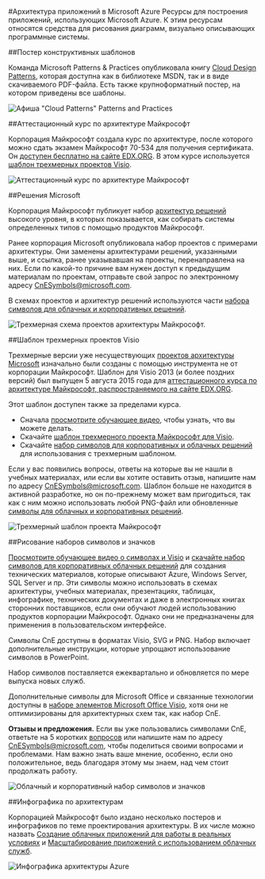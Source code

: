<properties 
	pageTitle="Архитектура приложений в Microsoft Azure | Microsoft Azure" 
	description="Общие сведения об архитектуре, охватывающей общие шаблоны разработки" 
	services="" 
	documentationCenter="" 
	authors="Rboucher" 
	manager="jwhit" 
	editor="mattshel"/>

<tags 
	ms.service="multiple" 
	ms.workload="na" 
	ms.tgt_pltfrm="na" 
	ms.devlang="na" 
	ms.topic="article" 
	ms.date="09/13/2016" 
	ms.author="robb"/>

#Архитектура приложений в Microsoft Azure
Ресурсы для построения приложений, использующих Microsoft Azure. К этим ресурсам относятся средства для рисования диаграмм, визуально описывающих программные системы.

##Постер конструктивных шаблонов

Команда Microsoft Patterns & Practices опубликовала книгу [Cloud Design Patterns](http://msdn.microsoft.com/library/dn568099.aspx), которая доступна как в библиотеке MSDN, так и в виде скачиваемого PDF-файла. Есть также крупноформатный постер, на котором приведены все шаблоны.

![Афиша "Cloud Patterns" Patterns and Practices](./media/architecture-overview/PnPPatternPosterThumb.jpg)

##Аттестационный курс по архитектуре Майкрософт

Корпорация Майкрософт создала курс по архитектуре, после которого можно сдать экзамен Майкрософт 70-534 для получения сертификата. Он [доступен бесплатно на сайте EDX.ORG](https://www.edx.org/course/architecting-microsoft-azure-solutions-microsoft-dev205x). В этом курсе используется [шаблон трехмерных проектов Visio](#3d-blueprint-visio-template).

![Аттестационный курс по архитектуре Майкрософт](./media/architecture-overview/EDXCourse.png)


##Решения Microsoft

Корпорация Майкрософт публикует набор [архитектур решений](http://aka.ms/azblueprints) высокого уровня, в которых показывается, как собирать системы определенных типов с помощью продуктов Майкрософт.

Ранее корпорация Microsoft опубликовала набор проектов с примерами архитектуры. Они заменены архитектурами решений, указанными выше, и ссылка, ранее указывавшая на проекты, перенаправлена на них. Если по какой-то причине вам нужен доступ к предыдущим материалам по проектам, отправьте свой запрос по электронному адресу [CnESymbols@microsoft.com](mailto:CnESymbols@microsoft.com).

В схемах проектов и архитектур решений используются части [набора символов для облачных и корпоративных решений](#Drawing-symbol-and-icon-sets).

![Трехмерная схема проектов архитектуры Майкрософт.](./media/architecture-overview/BluePrintThumb.jpg)



##Шаблон трехмерных проектов Visio

Трехмерные версии уже несуществующих [проектов архитектуры Microsoft](http://aka.ms/azblueprints) изначально были созданы с помощью инструмента не от корпорации Майкрософт. Шаблон для Visio 2013 (и более поздних версий) был выпущен 5 августа 2015 года для [аттестационного курса по архитектуре Майкрософт, распространяемого на сайте EDX.ORG](#microsoft-architecture-certification-course).

Этот шаблон доступен также за пределами курса.

- Сначала [просмотрите обучающее видео](http://aka.ms/3dBlueprintTemplateVideo), чтобы узнать, что вы можете делать.
- Скачайте [шаблон трехмерного проекта Майкрософт для Visio](http://aka.ms/3DBlueprintTemplate).
- Скачайте [набор символов для корпоративных и облачных решений](#drawing-symbol-and-icon-sets) для использования с трехмерным шаблоном.

Если у вас появились вопросы, ответы на которые вы не нашли в учебных материалах, или если вы хотите оставить отзыв, напишите нам по адресу [CnESymbols@microsoft.com](mailto:CnESymbols@microsoft.com). Шаблон больше не находится в активной разработке, но он по-прежнему может вам пригодиться, так как с ним можно использовать любой PNG-файл или обновленные [символы для облачных и корпоративных решений](#drawing-symbol-and-icon-sets).

![Трехмерный шаблон проекта Майкрософт](./media/architecture-overview/3DBlueprintVisioTemplate.jpg)


##Рисование наборов символов и значков 

[Просмотрите обучающее видео о символах и Visio](http://aka.ms/CnESymbolsVideo) и [скачайте набор символов для корпоративных облачных решений](http://aka.ms/CnESymbols) для создания технических материалов, которые описывают Azure, Windows Server, SQL Server и пр. Эти символы можно использовать в схемах архитектуры, учебных материалах, презентациях, таблицах, инфографике, технических документах и даже в электронных книгах сторонних поставщиков, если они обучают людей использованию продуктов корпорации Майкрософт. Однако они не предназначены для применения в пользовательском интерфейсе.

Символы CnE доступны в форматах Visio, SVG и PNG. Набор включает дополнительные инструкции, которые упрощают использование символов в PowerPoint.

Набор символов поставляется ежеквартально и обновляется по мере выпуска новых служб.

Дополнительные символы для Microsoft Office и связанные технологии доступны в [наборе элементов Microsoft Office Visio](http://www.microsoft.com/ru-RU/download/details.aspx?id=35772), хотя они не оптимизированы для архитектурных схем так, как набор CnE.

**Отзывы и предложения.** Если вы уже пользовались символами CnE, ответьте на 5 коротких [вопросов](http://aka.ms/azuresymbolssurveyv2) или напишите нам по адресу [CnESymbols@microsoft.com](mailto:CnESymbols@microsoft.com), чтобы поделиться своими вопросами и проблемами. Нам важно знать ваше мнение, особенно, если оно положительное, ведь благодаря этому мы знаем, над чем стоит продолжать работу.

![Облачный и корпоративный набор символов и значков](./media/architecture-overview/CnESymbols.png)

##Инфографика по архитектурам

Корпорацией Майкрософт было издано несколько постеров и инфографиков по теме проектирования архитектуры. В их числе можно назвать [Создание облачных приложений для работы в реальных условиях](https://azure.microsoft.com/documentation/infographics/building-real-world-cloud-apps/) и [Масштабирование приложений с использованием облачных служб](https://azure.microsoft.com/documentation/infographics/cloud-services/).

![Инфографика архитектуры Azure](./media/architecture-overview/AzureArchInfographicThumb.jpg)

<!---HONumber=AcomDC_0921_2016-->